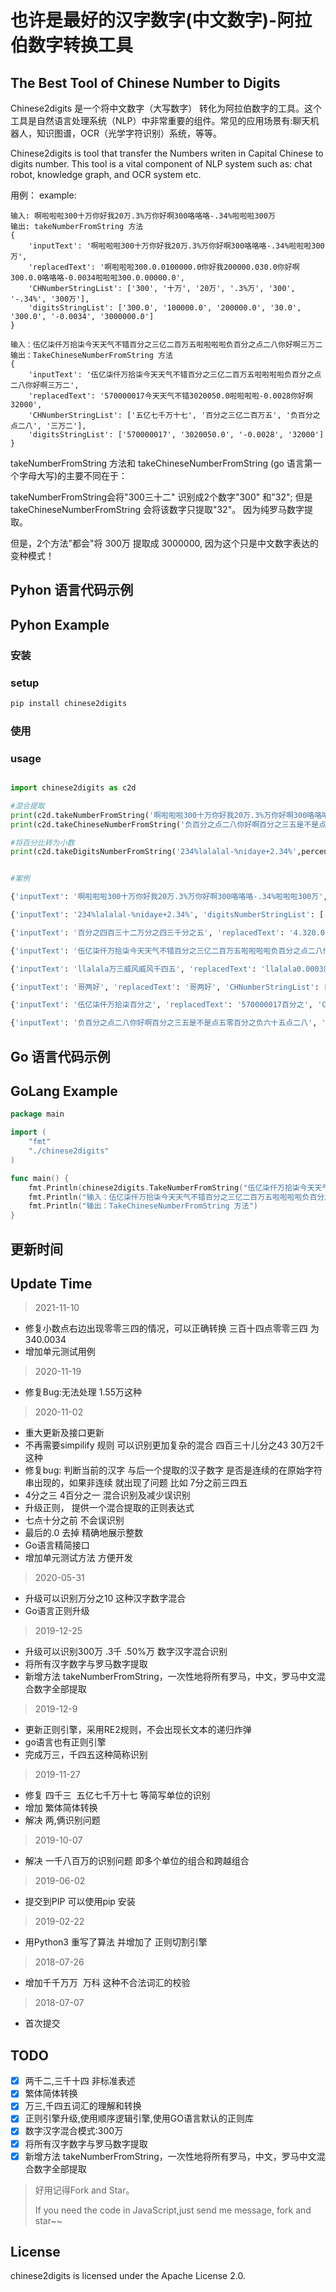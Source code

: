 # 也许是最好的汉字数字(中文数字)-阿拉伯数字转换工具

## The Best Tool of Chinese Number to Digits 

Chinese2digits 是一个将中文数字（大写数字） 转化为阿拉伯数字的工具。这个工具是自然语言处理系统（NLP）中非常重要的组件。常见的应用场景有:聊天机器人，知识图谱，OCR（光学字符识别）系统，等等。

Chinese2digits is tool that transfer the Numbers writen in Capital Chinese to digits number. This tool is a vital component of NLP system such as: chat robot, knowledge graph, and OCR system etc.




用例：
example:
```
输入: 啊啦啦啦300十万你好我20万.3%万你好啊300咯咯咯-.34%啦啦啦300万
输出: takeNumberFromString 方法
{
	'inputText': '啊啦啦啦300十万你好我20万.3%万你好啊300咯咯咯-.34%啦啦啦300万', 
	'replacedText': '啊啦啦啦300.0.0100000.0你好我200000.030.0你好啊300.0.0咯咯咯-0.0034啦啦啦300.0.00000.0', 
	'CHNumberStringList': ['300', '十万', '20万', '.3%万', '300', '-.34%', '300万'], 
	'digitsStringList': ['300.0', '100000.0', '200000.0', '30.0', '300.0', '-0.0034', '3000000.0']
}

输入：伍亿柒仟万拾柒今天天气不错百分之三亿二百万五啦啦啦啦负百分之点二八你好啊三万二
输出：TakeChineseNumberFromString 方法
{
    'inputText': '伍亿柒仟万拾柒今天天气不错百分之三亿二百万五啦啦啦啦负百分之点二八你好啊三万二',
    'replacedText': '570000017今天天气不错3020050.0啦啦啦啦-0.0028你好啊32000',
    'CHNumberStringList': ['五亿七千万十七', '百分之三亿二百万五', '负百分之点二八', '三万二'],
    'digitsStringList': ['570000017', '3020050.0', '-0.0028', '32000']
}
```

takeNumberFromString 方法和 takeChineseNumberFromString (go 语言第一个字母大写)的主要不同在于：

takeNumberFromString会将"300三十二" 识别成2个数字"300" 和"32"; 但是 takeChineseNumberFromString 会将该数字只提取"32"。 因为纯罗马数字提取。

但是，2个方法"都会"将 300万 提取成 3000000, 因为这个只是中文数字表达的变种模式！


## Pyhon 语言代码示例
## Pyhon Example

### 安装
### setup

``` python
pip install chinese2digits
```

### 使用
### usage
``` python

import chinese2digits as c2d

#混合提取
print(c2d.takeNumberFromString('啊啦啦啦300十万你好我20万.3%万你好啊300咯咯咯-.34%啦啦啦300万'))
print(c2d.takeChineseNumberFromString('负百分之点二八你好啊百分之三五是不是点伍零百分之负六十五点二八'))

#将百分比转为小数
print(c2d.takeDigitsNumberFromString('234%lalalal-%nidaye+2.34%',percentConvert=True))


#案例

{'inputText': '啊啦啦啦300十万你好我20万.3%万你好啊300咯咯咯-.34%啦啦啦300万', 'replacedText': '啊啦啦啦300.0.0100000.0你好我200000.030.0你好啊300.0.0咯咯咯-0.0034啦啦啦300.0.00000.0', 'CHNumberStringList': ['300', '十万', '20万', '.3%万', '300', '-.34%', '300万'], 'digitsStringList': ['300.0', '100000.0', '200000.0', '30.0', '300.0', '-0.0034', '3000000.0']}

{'inputText': '234%lalalal-%nidaye+2.34%', 'digitsNumberStringList': ['2.34', '0.0234']}

{'inputText': '百分之四百三十二万分之四三千分之五', 'replacedText': '4.320.00430.005', 'CHNumberStringList': ['百分之四百三十二', '万分之四三', '千分之五'], 'digitsStringList': ['4.32', '0.0043', '0.005']}

{'inputText': '伍亿柒仟万拾柒今天天气不错百分之三亿二百万五啦啦啦啦负百分之点二八你好啊三万二', 'replacedText': '570000017今天天气不错3020050.0啦啦啦啦-0.0028你好啊32000', 'CHNumberStringList': ['五亿七千万十七', '百分之三亿二百万五', '负百分之点二八', '三万二'], 'digitsStringList': ['570000017', '3020050.0', '-0.0028', '32000']}

{'inputText': 'llalala万三威风威风千四五', 'replacedText': 'llalala0.0003威风威风0.045', 'CHNumberStringList': ['万三', '千四五'], 'digitsStringList': ['0.0003', '0.045']}

{'inputText': '哥两好', 'replacedText': '哥两好', 'CHNumberStringList': [], 'digitsStringList': []}

{'inputText': '伍亿柒仟万拾柒百分之', 'replacedText': '570000017百分之', 'CHNumberStringList': ['五亿七千万十七'], 'digitsStringList': ['570000017']}

{'inputText': '负百分之点二八你好啊百分之三五是不是点五零百分之负六十五点二八', 'replacedText': '-0.0028你好啊0.35是不是0.50-0.6528', 'CHNumberStringList': ['负百分之点二八', '百分之三五', '点五零', '百分之负六十五点二八'], 'digitsStringList': ['-0.0028', '0.35', '0.50', '-0.6528']}

```

## Go 语言代码示例
## GoLang Example

``` go
package main

import (
	"fmt"
	"./chinese2digits"
)

func main() {
	fmt.Println(chinese2digits.TakeNumberFromString("伍亿柒仟万拾柒今天天气不错百分之三亿二百万五啦啦啦啦负百分之点二八你好啊三万二"))
	fmt.Println("输入：伍亿柒仟万拾柒今天天气不错百分之三亿二百万五啦啦啦啦负百分之点二八你好啊三万二")
	fmt.Println("输出：TakeChineseNumberFromString 方法")
}

```


## 更新时间
## Update Time
>2021-11-10
* 修复小数点右边出现零零三四的情况，可以正确转换 三百十四点零零三四  为 340.0034
* 增加单元测试用例

>2020-11-19
* 修复Bug:无法处理 1.55万这种

>2020-11-02
* 重大更新及接口更新
* 不再需要simpilify 规则 可以识别更加复杂的混合 四百三十儿分之43    30万2千这种
* 修复bug: 判断当前的汉字 与后一个提取的汉子数字 是否是连续的在原始字符串出现的，如果非连续 就出现了问题 比如  7分之前三四五
* 4分之三 4百分之一 混合识别及减少误识别
* 升级正则， 提供一个混合提取的正则表达式
* 七点十分之前  不会误识别 
* 最后的.0 去掉  精确地展示整数
* Go语言精简接口
* 增加单元测试方法 方便开发



>2020-05-31
* 升级可以识别万分之10 这种汉字数字混合
* Go语言正则升级

> 2019-12-25
* 升级可以识别300万 .3千 .50%万 数字汉字混合识别
* 将所有汉字数字与罗马数字提取
* 新增方法 takeNumberFromString，一次性地将所有罗马，中文，罗马中文混合数字全部提取

> 2019-12-9
* 更新正则引擎，采用RE2规则，不会出现长文本的递归炸弹
* go语言也有正则引擎
* 完成万三，千四五这种简称识别

> 2019-11-27
* 修复 四千三  五亿七千万十七 等简写单位的识别
* 增加 繁体简体转换
* 解决 两,俩识别问题

> 2019-10-07
* 解决 一千八百万的识别问题 即多个单位的组合和跨越组合

> 2019-06-02
* 提交到PIP 可以使用pip 安装

> 2019-02-22
* 用Python3 重写了算法 并增加了 正则切割引擎

> 2018-07-26
* 增加千千万万  万科 这种不合法词汇的校验

> 2018-07-07
* 首次提交

## TODO
- [x] 两千二,三千十四  非标准表述
- [x] 繁体简体转换
- [x] 万三,千四五词汇的理解和转换
- [x] 正则引擎升级,使用顺序逻辑引擎,使用GO语言默认的正则库
- [x] 数字汉字混合模式:300万
- [x] 将所有汉字数字与罗马数字提取
- [x] 新增方法 takeNumberFromString，一次性地将所有罗马，中文，罗马中文混合数字全部提取

> 好用记得Fork and Star。
>
> If you need the code in JavaScript,just send me message, fork and star~~



## License
chinese2digits is licensed under the Apache License 2.0.


